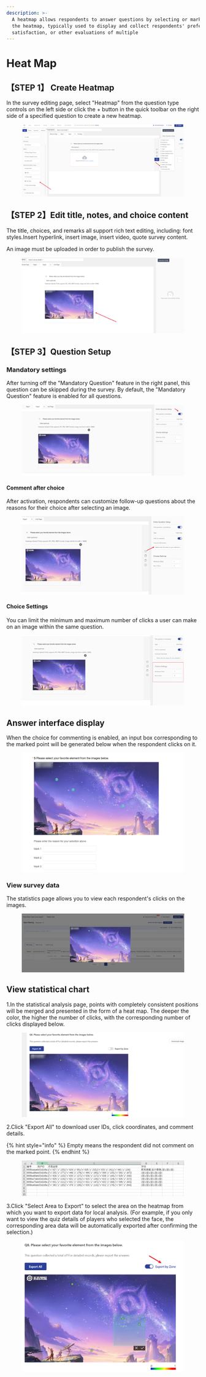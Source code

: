 ```yaml
---
description: >-
  A heatmap allows respondents to answer questions by selecting or marking on
  the heatmap, typically used to display and collect respondents' preferences,
  satisfaction, or other evaluations of multiple
---
```


# Heat Map

## 【STEP 1】 Create Heatmap <a href="#step-1-xin-jian-zhu-guan-ti" id="step-1-xin-jian-zhu-guan-ti"></a>

In the survey editing page, select "Heatmap" from the question type controls on the left side or click the + button in the quick toolbar on the right side of a specified question to create a new heatmap.

<figure><img src="../../.gitbook/assets/image (976).png" alt=""><figcaption></figcaption></figure>

## 【STEP 2】Edit title, notes, and choice content

The title, choices, and remarks all support rich text editing, including: font styles.Insert hyperlink, insert image, insert video, quote survey content.

An image must be uploaded in order to publish the survey.

<figure><img src="../../.gitbook/assets/image (977).png" alt=""><figcaption></figcaption></figure>

## 【STEP 3】Question Setup  <a href="#step-3-ti-mu-she-zhi" id="step-3-ti-mu-she-zhi"></a>

### Mandatory settings  <a href="#step-3-ti-mu-she-zhi" id="step-3-ti-mu-she-zhi"></a>

After turning off the "Mandatory Question" feature in the right panel, this question can be skipped during the survey. By default, the "Mandatory Question" feature is enabled for all questions.

<figure><img src="../../.gitbook/assets/image (979).png" alt=""><figcaption></figcaption></figure>

#### Comment after choice

After activation, respondents can customize follow-up questions about the reasons for their choice after selecting an image.

<figure><img src="../../.gitbook/assets/image (980).png" alt=""><figcaption></figcaption></figure>

#### Choice Settings

You can limit the minimum and maximum number of clicks a user can make on an image within the same question.

<figure><img src="../../.gitbook/assets/image (981).png" alt=""><figcaption></figcaption></figure>



## Answer interface display

When the choice for commenting is enabled, an input box corresponding to the marked point will be generated below when the respondent clicks on it.

<figure><img src="../../.gitbook/assets/image (982).png" alt=""><figcaption></figcaption></figure>

### View survey data

&#x20;The statistics page allows you to view each respondent's clicks on the images.

<figure><img src="../../.gitbook/assets/image (15) (1) (1) (1).png" alt=""><figcaption></figcaption></figure>

## View statistical chart

1.In the statistical analysis page, points with completely consistent positions will be merged and presented in the form of a heat map. The deeper the color, the higher the number of clicks, with the corresponding number of clicks displayed below.

<figure><img src="../../.gitbook/assets/image (1) (1) (1) (1) (1) (1) (1) (1) (1) (1) (1) (1).png" alt=""><figcaption></figcaption></figure>

2.Click "Export All" to download user IDs, click coordinates, and comment details.

{% hint style="info" %}
Empty means the respondent did not comment on the marked point.
{% endhint %}

<figure><img src="../../.gitbook/assets/image (21) (1) (1) (1) (1) (1) (1).png" alt=""><figcaption></figcaption></figure>

3.Click "Select Area to Export" to select the area on the heatmap from which you want to export data for local analysis. (For example, if you only want to view the quiz details of players who selected the face, the corresponding area data will be automatically exported after confirming the selection.)

<figure><img src="../../.gitbook/assets/image (2) (1) (1) (1) (1) (1) (1) (1) (1) (1) (1).png" alt=""><figcaption></figcaption></figure>
